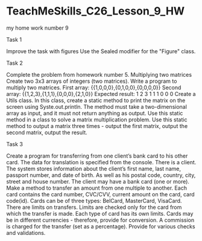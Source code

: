 # TeachMeSkills_C26_Lesson_9_HW
my home work number 9

Task 1

Improve the task with figures
Use the Sealed modifier for the "Figure" class.

Task 2

Complete the problem from homework number 5.
Multiplying two matrices
Create two 3x3 arrays of integers (two matrices).
Write a program to multiply two matrices.
First array: {{1,0,0,0},{0,1,0,0},{0,0,0,0}}
Second array: {{1,2,3},{1,1,1},{0,0,0},{2,1,0}}
Expected result: 1 2 3 1 1 1 0 0 0
Create a Utils class.
In this class, create a static method to print the matrix on the screen using Syste.out.println.
The method must take a two-dimensional array as input, and it must not return anything as output.
Use this static method in a class to solve a matrix multiplication problem.
Use this static method to output a matrix three times - output the first matrix, output the second matrix, output the result.


Task 3

Create a program for transferring from one client’s bank card to his other card.
The data for translation is specified from the console.
There is a client.
The system stores information about the client’s first name, last name, passport number, and date of birth.
As well as his postal code, country, city, street and house number.
The client may have a bank card (one or more).
Make a method to transfer an amount from one multiple to another.
Each card contains the card number, CVC/CVV, current amount on the card, card code(id).
Cards can be of three types: BelCard, MasterCard, VisaCard.
There are limits on transfers. Limits are checked only for the card from which the transfer is made.
Each type of card has its own limits.
Cards may be in different currencies - therefore, provide for conversion.
A commission is charged for the transfer (set as a percentage).
Provide for various checks and validations.
